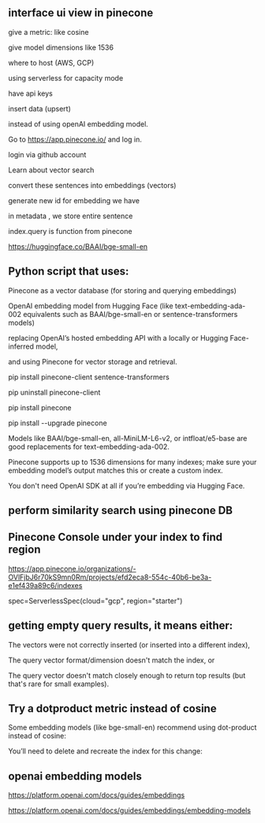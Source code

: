## interface ui view in pinecone
give a metric: like cosine

give model dimensions like 1536

where to host (AWS, GCP)

using serverless for capacity mode

have api keys

insert data (upsert)

instead of using openAI embedding model.

Go to https://app.pinecone.io/ and log in.

login via github account

Learn about vector search

convert these sentences into embeddings (vectors)

generate new id for embedding we have

in metadata , we store entire sentence

index.query is function from pinecone

https://huggingface.co/BAAI/bge-small-en

## Python script that uses:

Pinecone as a vector database (for storing and querying embeddings)

OpenAI embedding model from Hugging Face (like text-embedding-ada-002 equivalents such as BAAI/bge-small-en or sentence-transformers models)

replacing OpenAI’s hosted embedding API with a locally or Hugging Face-inferred model, 

and using Pinecone for vector storage and retrieval.

pip install pinecone-client sentence-transformers

pip uninstall pinecone-client

pip install pinecone

pip install --upgrade pinecone


Models like BAAI/bge-small-en, all-MiniLM-L6-v2, or intfloat/e5-base are good replacements for text-embedding-ada-002.

Pinecone supports up to 1536 dimensions for many indexes; make sure your embedding model’s output matches this or create a custom index.

You don't need OpenAI SDK at all if you’re embedding via Hugging Face.

## perform similarity search using pinecone DB

##  Pinecone Console under your index to find region
https://app.pinecone.io/organizations/-OVlFjbJ6r70kS9mn0Rm/projects/efd2eca8-554c-40b6-be3a-e1ef439a89c6/indexes

spec=ServerlessSpec(cloud="gcp", region="starter")

## getting empty query results, it means either:

The vectors were not correctly inserted (or inserted into a different index),

The query vector format/dimension doesn't match the index, or

The query vector doesn't match closely enough to return top results (but that's rare for small examples).

## Try a dotproduct metric instead of cosine
Some embedding models (like bge-small-en) recommend using dot-product instead of cosine:

You’ll need to delete and recreate the index for this change:

## openai embedding models
https://platform.openai.com/docs/guides/embeddings

https://platform.openai.com/docs/guides/embeddings/embedding-models

